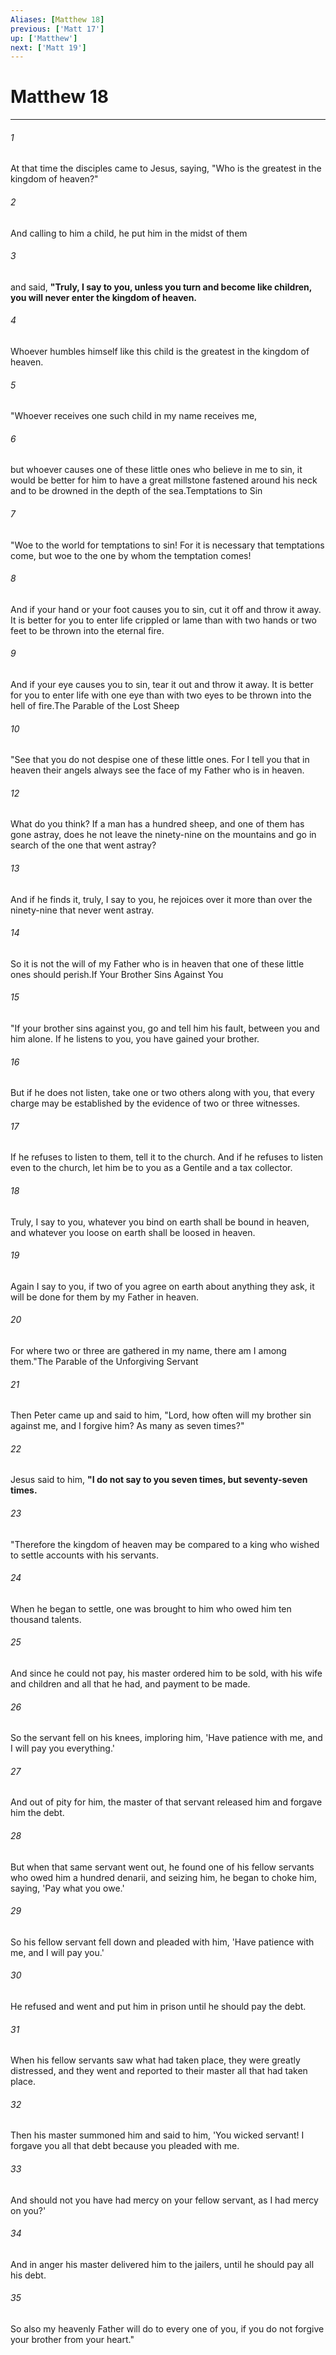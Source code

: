 ```yaml
---
Aliases: [Matthew 18]
previous: ['Matt 17']
up: ['Matthew']
next: ['Matt 19']
---
```

# Matthew 18

***

 

###### 1 
At that time the disciples came to Jesus, saying, "Who is the greatest in the kingdom of heaven?" 
 

###### 2 
And calling to him a child, he put him in the midst of them 
 

###### 3 
and said, **"Truly, I say to you, unless you turn and become like children, you will never enter the kingdom of heaven.** 
 

###### 4 
Whoever humbles himself like this child is the greatest in the kingdom of heaven.
 
 

###### 5 
"Whoever receives one such child in my name receives me, 
 

###### 6 
but whoever causes one of these little ones who believe in me to sin, it would be better for him to have a great millstone fastened around his neck and to be drowned in the depth of the sea.Temptations to Sin
 
 

###### 7 
"Woe to the world for temptations to sin! For it is necessary that temptations come, but woe to the one by whom the temptation comes! 
 

###### 8 
And if your hand or your foot causes you to sin, cut it off and throw it away. It is better for you to enter life crippled or lame than with two hands or two feet to be thrown into the eternal fire. 
 

###### 9 
And if your eye causes you to sin, tear it out and throw it away. It is better for you to enter life with one eye than with two eyes to be thrown into the hell of fire.The Parable of the Lost Sheep
 
 

###### 10 
"See that you do not despise one of these little ones. For I tell you that in heaven their angels always see the face of my Father who is in heaven. 
 

###### 12 
What do you think? If a man has a hundred sheep, and one of them has gone astray, does he not leave the ninety-nine on the mountains and go in search of the one that went astray? 
 

###### 13 
And if he finds it, truly, I say to you, he rejoices over it more than over the ninety-nine that never went astray. 
 

###### 14 
So it is not the will of my Father who is in heaven that one of these little ones should perish.If Your Brother Sins Against You
 
 

###### 15 
"If your brother sins against you, go and tell him his fault, between you and him alone. If he listens to you, you have gained your brother. 
 

###### 16 
But if he does not listen, take one or two others along with you, that every charge may be established by the evidence of two or three witnesses. 
 

###### 17 
If he refuses to listen to them, tell it to the church. And if he refuses to listen even to the church, let him be to you as a Gentile and a tax collector. 
 

###### 18 
Truly, I say to you, whatever you bind on earth shall be bound in heaven, and whatever you loose on earth shall be loosed in heaven. 
 

###### 19 
Again I say to you, if two of you agree on earth about anything they ask, it will be done for them by my Father in heaven. 
 

###### 20 
For where two or three are gathered in my name, there am I among them."The Parable of the Unforgiving Servant
 
 

###### 21 
Then Peter came up and said to him, "Lord, how often will my brother sin against me, and I forgive him? As many as seven times?" 
 

###### 22 
Jesus said to him, **"I do not say to you seven times, but seventy-seven times.**
 
 

###### 23 
"Therefore the kingdom of heaven may be compared to a king who wished to settle accounts with his servants. 
 

###### 24 
When he began to settle, one was brought to him who owed him ten thousand talents. 
 

###### 25 
And since he could not pay, his master ordered him to be sold, with his wife and children and all that he had, and payment to be made. 
 

###### 26 
So the servant fell on his knees, imploring him, 'Have patience with me, and I will pay you everything.' 
 

###### 27 
And out of pity for him, the master of that servant released him and forgave him the debt. 
 

###### 28 
But when that same servant went out, he found one of his fellow servants who owed him a hundred denarii, and seizing him, he began to choke him, saying, 'Pay what you owe.' 
 

###### 29 
So his fellow servant fell down and pleaded with him, 'Have patience with me, and I will pay you.' 
 

###### 30 
He refused and went and put him in prison until he should pay the debt. 
 

###### 31 
When his fellow servants saw what had taken place, they were greatly distressed, and they went and reported to their master all that had taken place. 
 

###### 32 
Then his master summoned him and said to him, 'You wicked servant! I forgave you all that debt because you pleaded with me. 
 

###### 33 
And should not you have had mercy on your fellow servant, as I had mercy on you?' 
 

###### 34 
And in anger his master delivered him to the jailers, until he should pay all his debt. 
 

###### 35 
So also my heavenly Father will do to every one of you, if you do not forgive your brother from your heart."
 
